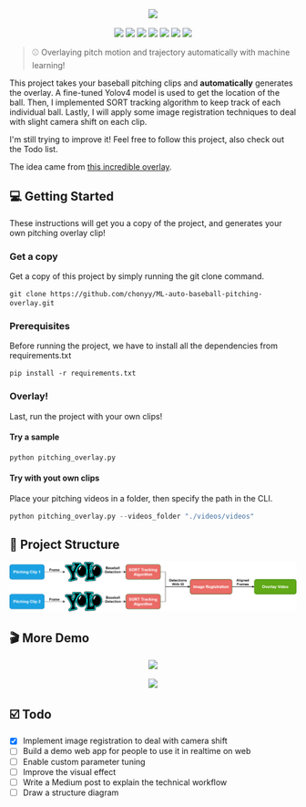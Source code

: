 <p align=center>
    <img src="img/2_balls.gif">
</p>

<p align=center>
    <a target="_blank" href="https://travis-ci.com/chonyy/ML-auto-baseball-pitching-overlay" title="Build Status"><img src="https://travis-ci.com/chonyy/ML-auto-baseball-pitching-overlay.svg?branch=master"></a>
    <a target="_blank" href="#" title="language count"><img src="https://img.shields.io/github/languages/count/chonyy/ML-auto-baseball-pitching-overlay"></a>
    <a target="_blank" href="#" title="top language"><img src="https://img.shields.io/github/languages/top/chonyy/ML-auto-baseball-pitching-overlay?color=orange"></a>
    <a target="_blank" href="https://img.shields.io/github/pipenv/locked/python-version/chonyy/daily-nba" title="Python version"><img src="https://img.shields.io/github/pipenv/locked/python-version/chonyy/daily-nba?color=green"></a>
    <a target="_blank" href="https://opensource.org/licenses/MIT" title="License: MIT"><img src="https://img.shields.io/badge/License-MIT-blue.svg"></a>
    <a target="_blank" href="#" title="repo size"><img src="https://img.shields.io/github/repo-size/chonyy/ML-auto-baseball-pitching-overlay"></a>
    <a target="_blank" href="http://makeapullrequest.com" title="PRs Welcome"><img src="https://img.shields.io/badge/PRs-welcome-brightgreen.svg"></a>
</p>

> ⚾ Overlaying pitch motion and trajectory automatically with machine learning!

This project takes your baseball pitching clips and **automatically** generates the overlay. A fine-tuned Yolov4 model is used to get the location of the ball. Then, I implemented SORT tracking algorithm to keep track of each individual ball. Lastly, I will apply some image registration techniques to deal with slight camera shift on each clip.

I'm still trying to improve it! Feel free to follow this project, also check out the Todo list.

The idea came from [this incredible overlay](https://www.youtube.com/watch?v=jUbAAurrnwU&ab_channel=YuTubeKs).

## 💻 Getting Started

These instructions will get you a copy of the project, and generates your own pitching overlay clip!

### Get a copy

Get a copy of this project by simply running the git clone command.

```git
git clone https://github.com/chonyy/ML-auto-baseball-pitching-overlay.git
```

### Prerequisites

Before running the project, we have to install all the dependencies from requirements.txt

```pip
pip install -r requirements.txt
```

### Overlay!

Last, run the project with your own clips!

#### Try a sample

```python
python pitching_overlay.py
```

#### Try with yout own clips

Place your pitching videos in a folder, then specify the path in the CLI.

```python
python pitching_overlay.py --videos_folder "./videos/videos"
```

## 🔨 Project Structure

<p align=center>
    <img src="img/structure.png">
</p>

## 🎬 More Demo

<p align=center>
    <img src="img/4_balls.gif">
</p>
<p align=center>
    <img src="img/3_balls.gif">
</p>

## ☑️ Todo

-   [x] Implement image registration to deal with camera shift
-   [ ] Build a demo web app for people to use it in realtime on web
-   [ ] Enable custom parameter tuning
-   [ ] Improve the visual effect
-   [ ] Write a Medium post to explain the technical workflow
-   [ ] Draw a structure diagram
